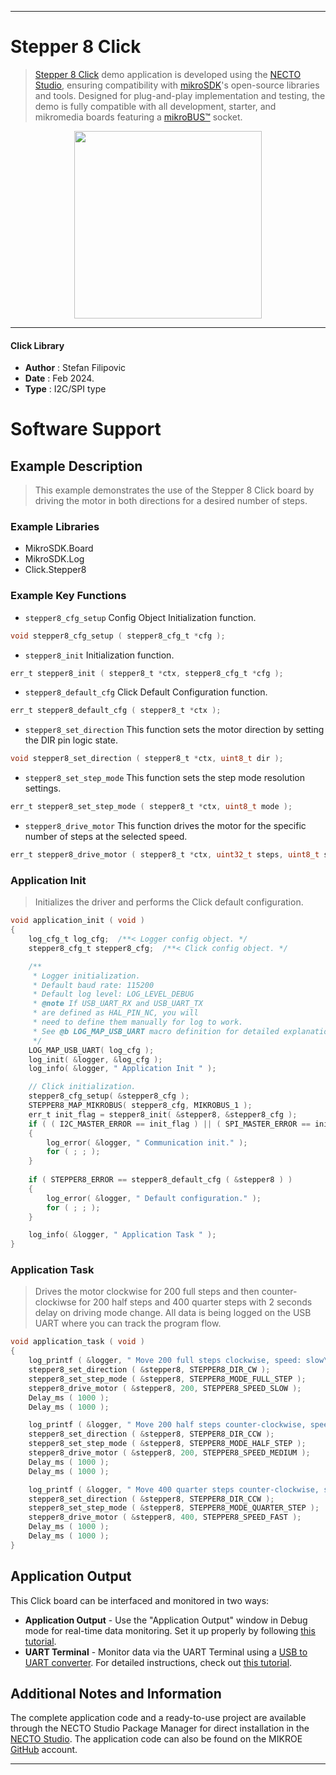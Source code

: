 
---
# Stepper 8 Click

> [Stepper 8 Click](https://www.mikroe.com/?pid_product=MIKROE-4157) demo application is developed using
the [NECTO Studio](https://www.mikroe.com/necto), ensuring compatibility with [mikroSDK](https://www.mikroe.com/mikrosdk)'s
open-source libraries and tools. Designed for plug-and-play implementation and testing, the demo is fully compatible with
all development, starter, and mikromedia boards featuring a [mikroBUS&trade;](https://www.mikroe.com/mikrobus) socket.

<p align="center">
  <img src="https://www.mikroe.com/?pid_product=MIKROE-4157&image=1" height=300px>
</p>

---

#### Click Library

- **Author**        : Stefan Filipovic
- **Date**          : Feb 2024.
- **Type**          : I2C/SPI type

# Software Support

## Example Description

> This example demonstrates the use of the Stepper 8 Click board by driving the motor in both directions for a desired number of steps.

### Example Libraries

- MikroSDK.Board
- MikroSDK.Log
- Click.Stepper8

### Example Key Functions

- `stepper8_cfg_setup` Config Object Initialization function.
```c
void stepper8_cfg_setup ( stepper8_cfg_t *cfg );
```

- `stepper8_init` Initialization function.
```c
err_t stepper8_init ( stepper8_t *ctx, stepper8_cfg_t *cfg );
```

- `stepper8_default_cfg` Click Default Configuration function.
```c
err_t stepper8_default_cfg ( stepper8_t *ctx );
```

- `stepper8_set_direction` This function sets the motor direction by setting the DIR pin logic state.
```c
void stepper8_set_direction ( stepper8_t *ctx, uint8_t dir );
```

- `stepper8_set_step_mode` This function sets the step mode resolution settings.
```c
err_t stepper8_set_step_mode ( stepper8_t *ctx, uint8_t mode );
```

- `stepper8_drive_motor` This function drives the motor for the specific number of steps at the selected speed.
```c
err_t stepper8_drive_motor ( stepper8_t *ctx, uint32_t steps, uint8_t speed );
```

### Application Init

> Initializes the driver and performs the Click default configuration.

```c
void application_init ( void )
{
    log_cfg_t log_cfg;  /**< Logger config object. */
    stepper8_cfg_t stepper8_cfg;  /**< Click config object. */

    /** 
     * Logger initialization.
     * Default baud rate: 115200
     * Default log level: LOG_LEVEL_DEBUG
     * @note If USB_UART_RX and USB_UART_TX 
     * are defined as HAL_PIN_NC, you will 
     * need to define them manually for log to work. 
     * See @b LOG_MAP_USB_UART macro definition for detailed explanation.
     */
    LOG_MAP_USB_UART( log_cfg );
    log_init( &logger, &log_cfg );
    log_info( &logger, " Application Init " );

    // Click initialization.
    stepper8_cfg_setup( &stepper8_cfg );
    STEPPER8_MAP_MIKROBUS( stepper8_cfg, MIKROBUS_1 );
    err_t init_flag = stepper8_init( &stepper8, &stepper8_cfg );
    if ( ( I2C_MASTER_ERROR == init_flag ) || ( SPI_MASTER_ERROR == init_flag ) )
    {
        log_error( &logger, " Communication init." );
        for ( ; ; );
    }
    
    if ( STEPPER8_ERROR == stepper8_default_cfg ( &stepper8 ) )
    {
        log_error( &logger, " Default configuration." );
        for ( ; ; );
    }

    log_info( &logger, " Application Task " );
}
```

### Application Task

> Drives the motor clockwise for 200 full steps and then counter-clockiwse for 200 half
steps and 400 quarter steps with 2 seconds delay on driving mode change. All data is
being logged on the USB UART where you can track the program flow.

```c
void application_task ( void )
{
    log_printf ( &logger, " Move 200 full steps clockwise, speed: slow\r\n\n" );
    stepper8_set_direction ( &stepper8, STEPPER8_DIR_CW );
    stepper8_set_step_mode ( &stepper8, STEPPER8_MODE_FULL_STEP );
    stepper8_drive_motor ( &stepper8, 200, STEPPER8_SPEED_SLOW );
    Delay_ms ( 1000 );
    Delay_ms ( 1000 );

    log_printf ( &logger, " Move 200 half steps counter-clockwise, speed: medium\r\n\n" );
    stepper8_set_direction ( &stepper8, STEPPER8_DIR_CCW );
    stepper8_set_step_mode ( &stepper8, STEPPER8_MODE_HALF_STEP );
    stepper8_drive_motor ( &stepper8, 200, STEPPER8_SPEED_MEDIUM );
    Delay_ms ( 1000 );
    Delay_ms ( 1000 );

    log_printf ( &logger, " Move 400 quarter steps counter-clockwise, speed: fast\r\n\n" );
    stepper8_set_direction ( &stepper8, STEPPER8_DIR_CCW );
    stepper8_set_step_mode ( &stepper8, STEPPER8_MODE_QUARTER_STEP );
    stepper8_drive_motor ( &stepper8, 400, STEPPER8_SPEED_FAST );
    Delay_ms ( 1000 );
    Delay_ms ( 1000 );
}
```

## Application Output

This Click board can be interfaced and monitored in two ways:
- **Application Output** - Use the "Application Output" window in Debug mode for real-time data monitoring.
Set it up properly by following [this tutorial](https://www.youtube.com/watch?v=ta5yyk1Woy4).
- **UART Terminal** - Monitor data via the UART Terminal using
a [USB to UART converter](https://www.mikroe.com/click/interface/usb?interface*=uart,uart). For detailed instructions,
check out [this tutorial](https://help.mikroe.com/necto/v2/Getting%20Started/Tools/UARTTerminalTool).

## Additional Notes and Information

The complete application code and a ready-to-use project are available through the NECTO Studio Package Manager for 
direct installation in the [NECTO Studio](https://www.mikroe.com/necto). The application code can also be found on
the MIKROE [GitHub](https://github.com/MikroElektronika/mikrosdk_click_v2) account.

---
